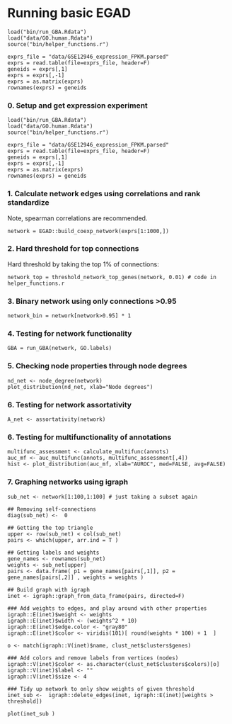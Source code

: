 # Running basic EGAD
```
load("bin/run_GBA.Rdata")
load("data/GO.human.Rdata")
source("bin/helper_functions.r")

exprs_file = "data/GSE12946_expression_FPKM.parsed"
exprs = read.table(file=exprs_file, header=F)
geneids = exprs[,1]
exprs = exprs[,-1]
exprs = as.matrix(exprs) 
rownames(exprs) = geneids
```
 
### 0. Setup and get expression experiment 
``` 
load("bin/run_GBA.Rdata")
load("data/GO.human.Rdata")
source("bin/helper_functions.r")

exprs_file = "data/GSE12946_expression_FPKM.parsed"
exprs = read.table(file=exprs_file, header=F)
geneids = exprs[,1]
exprs = exprs[,-1]
exprs = as.matrix(exprs) 
rownames(exprs) = geneids
``` 

### 1. Calculate network edges using correlations and rank standardize
Note, spearman correlations are recommended. 
``` 
network = EGAD::build_coexp_network(exprs[1:1000,]) 
```
 
### 2. Hard threshold for top connections  
Hard threshold by taking the top 1% of connections:  
```
network_top = threshold_network_top_genes(network, 0.01) # code in helper_functions.r
```
### 3. Binary network using only connections >0.95 
```
network_bin = network[network>0.95] * 1  
```
  
### 4. Testing for network functionality 
``` 
GBA = run_GBA(network, GO.labels)
```

### 5. Checking node properties through node degrees 
```
nd_net <- node_degree(network)
plot_distribution(nd_net, xlab="Node degrees")
``` 

### 6. Testing for network assortativity
```
A_net <- assortativity(network)
``` 

### 6. Testing for multifunctionality of annotations 
```
multifunc_assessment <- calculate_multifunc(annots) 
auc_mf <- auc_multifunc(annots, multifunc_assessment[,4]) 
hist <- plot_distribution(auc_mf, xlab="AUROC", med=FALSE, avg=FALSE)
```

### 7. Graphing networks using igraph
```
sub_net <- network[1:100,1:100] # just taking a subset again

## Removing self-connections
diag(sub_net) <-  0

## Getting the top triangle 
upper <- row(sub_net) < col(sub_net)
pairs <- which(upper, arr.ind = T )

## Getting labels and weights 
gene_names <- rownames(sub_net)
weights <- sub_net[upper]
pairs <- data.frame( p1 = gene_names[pairs[,1]], p2 = gene_names[pairs[,2]] , weights = weights )

## Build graph with igraph  
inet <- igraph::graph_from_data_frame(pairs, directed=F)

### Add weights to edges, and play around with other properties 
igraph::E(inet)$weight <- weights
igraph::E(inet)$width <- (weights^2 * 10)
igraph::E(inet)$edge.color <- "gray80"
igraph::E(inet)$color <- viridis(101)[ round(weights * 100) + 1  ]

o <- match(igraph::V(inet)$name, clust_net$clusters$genes)

### Add colors and remove labels from vertices (nodes) 
igraph::V(inet)$color <- as.character(clust_net$clusters$colors)[o]
igraph::V(inet)$label <- ""
igraph::V(inet)$size <- 4

### Tidy up network to only show weights of given threshold  
inet_sub <-  igraph::delete_edges(inet, igraph::E(inet)[weights > threshold])

plot(inet_sub )
```
